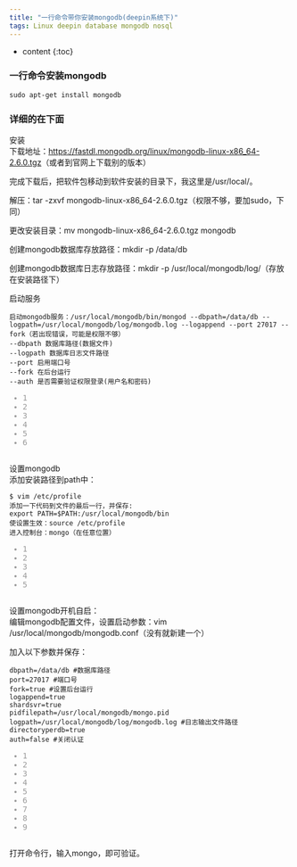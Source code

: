 ```yaml
---
title: "一行命令带你安装mongodb(deepin系统下)"
tags: Linux deepin database mongodb nosql
---
```



* content
{:toc}





### 一行命令安装mongodb

`sudo apt-get install mongodb`

### 详细的在下面

<div class="blog-content-box">

<article class="baidu_pl">
            <div id="article_content" class="article_content clearfix">
                                <link rel="stylesheet" href="https://csdnimg.cn/release/phoenix/template/css/ck_htmledit_views-3019150162.css">
                                    <div id="content_views" class="markdown_views">
                <!-- flowchart 箭头图标 勿删 -->
                <svg xmlns="http://www.w3.org/2000/svg" style="display: none;">
                    <path stroke-linecap="round" d="M5,0 0,2.5 5,5z" id="raphael-marker-block" style="-webkit-tap-highlight-color: rgba(0, 0, 0, 0);"></path>
                </svg>
                                        <p>安装 <br>
下载地址：<a href="https://fastdl.mongodb.org/linux/mongodb-linux-x86_64-2.6.0.tgz" rel="nofollow" data-token="5491b390828b119075d28645562c9a0c">https://fastdl.mongodb.org/linux/mongodb-linux-x86_64-2.6.0.tgz</a>（或者到官网上下载别的版本）</p>

<p>完成下载后，把软件包移动到软件安装的目录下，我这里是/usr/local/。</p>

<p>解压：tar -zxvf mongodb-linux-x86_64-2.6.0.tgz（权限不够，要加sudo，下同）</p>

<p>更改安装目录：mv mongodb-linux-x86_64-2.6.0.tgz mongodb</p>

<p>创建mongodb数据库存放路径：mkdir -p /data/db</p>

<p>创建mongodb数据库日志存放路径：mkdir -p /usr/local/mongodb/log/（存放在安装路径下）</p>

<p>启动服务</p>



<pre class="prettyprint" name="code"><code class="hljs brainfuck has-numbering" onclick="mdcp.signin(event)" style="position: unset;"><span class="hljs-comment">启动mongodb服务：/usr/local/mongodb/bin/mongod</span> <span class="hljs-literal">-</span><span class="hljs-literal">-</span><span class="hljs-comment">dbpath=/data/db</span> <span class="hljs-literal">-</span><span class="hljs-literal">-</span><span class="hljs-comment">logpath=/usr/local/mongodb/log/mongodb</span><span class="hljs-string">.</span><span class="hljs-comment">log</span> <span class="hljs-literal">-</span><span class="hljs-literal">-</span><span class="hljs-comment">logappend</span> <span class="hljs-literal">-</span><span class="hljs-literal">-</span><span class="hljs-comment">port</span> <span class="hljs-comment">27017</span> <span class="hljs-literal">-</span><span class="hljs-literal">-</span><span class="hljs-comment">fork（若出现错误，可能是权限不够）</span>
<span class="hljs-literal">-</span><span class="hljs-literal">-</span><span class="hljs-comment">dbpath</span> <span class="hljs-comment">数据库路径(数据文件)</span>
<span class="hljs-literal">-</span><span class="hljs-literal">-</span><span class="hljs-comment">logpath</span> <span class="hljs-comment">数据库日志文件路径</span>
<span class="hljs-literal">-</span><span class="hljs-literal">-</span><span class="hljs-comment">port</span> <span class="hljs-comment">启用端口号</span>
<span class="hljs-literal">-</span><span class="hljs-literal">-</span><span class="hljs-comment">fork</span> <span class="hljs-comment">在后台运行</span>
<span class="hljs-literal">-</span><span class="hljs-literal">-</span><span class="hljs-comment">auth</span> <span class="hljs-comment">是否需要验证权限登录(用户名和密码)</span><div class="hljs-button signin" data-title="登录后复制"></div></code><ul class="pre-numbering" style=""><li style="color: rgb(153, 153, 153);">1</li><li style="color: rgb(153, 153, 153);">2</li><li style="color: rgb(153, 153, 153);">3</li><li style="color: rgb(153, 153, 153);">4</li><li style="color: rgb(153, 153, 153);">5</li><li style="color: rgb(153, 153, 153);">6</li></ul></pre>

<p>设置mongodb <br>
添加安装路径到path中：</p>



<pre class="prettyprint" name="code"><code class="hljs ruby has-numbering" onclick="mdcp.signin(event)" style="position: unset;"><span class="hljs-variable">$ </span>vim /etc/profile
添加一下代码到文件的最后一行，并保存<span class="hljs-symbol">:</span>
export <span class="hljs-constant">PATH</span>=<span class="hljs-variable">$PATH</span><span class="hljs-symbol">:/usr/local/mongodb/bin</span>
使设置生效：source /etc/profile
进入控制台：mongo（在任意位置）<div class="hljs-button signin" data-title="登录后复制"></div></code><ul class="pre-numbering" style=""><li style="color: rgb(153, 153, 153);">1</li><li style="color: rgb(153, 153, 153);">2</li><li style="color: rgb(153, 153, 153);">3</li><li style="color: rgb(153, 153, 153);">4</li><li style="color: rgb(153, 153, 153);">5</li></ul></pre>

<p>设置mongodb开机自启： <br>
编辑mongodb配置文件，设置启动参数：vim /usr/local/mongodb/mongodb.conf（没有就新建一个）</p>

<p>加入以下参数并保存：</p>



<pre class="prettyprint" name="code"><code class="hljs ini has-numbering" onclick="mdcp.signin(event)" style="position: unset;"><span class="hljs-setting">dbpath=<span class="hljs-value">/data/db #数据库路径</span></span>
<span class="hljs-setting">port=<span class="hljs-value"><span class="hljs-number">27017</span> #端口号</span></span>
<span class="hljs-setting">fork=<span class="hljs-value"><span class="hljs-keyword">true</span> #设置后台运行</span></span>
<span class="hljs-setting">logappend=<span class="hljs-value"><span class="hljs-keyword">true</span></span></span>
<span class="hljs-setting">shardsvr=<span class="hljs-value"><span class="hljs-keyword">true</span></span></span>
<span class="hljs-setting">pidfilepath=<span class="hljs-value">/usr/local/mongodb/mongo.pid</span></span>
<span class="hljs-setting">logpath=<span class="hljs-value">/usr/local/mongodb/log/mongodb.log #日志输出文件路径</span></span>
<span class="hljs-setting">directoryperdb=<span class="hljs-value"><span class="hljs-keyword">true</span></span></span>
<span class="hljs-setting">auth=<span class="hljs-value"><span class="hljs-keyword">false</span> #关闭认证</span></span><div class="hljs-button signin" data-title="登录后复制"></div></code><ul class="pre-numbering" style=""><li style="color: rgb(153, 153, 153);">1</li><li style="color: rgb(153, 153, 153);">2</li><li style="color: rgb(153, 153, 153);">3</li><li style="color: rgb(153, 153, 153);">4</li><li style="color: rgb(153, 153, 153);">5</li><li style="color: rgb(153, 153, 153);">6</li><li style="color: rgb(153, 153, 153);">7</li><li style="color: rgb(153, 153, 153);">8</li><li style="color: rgb(153, 153, 153);">9</li></ul></pre>

<p>打开命令行，输入mongo，即可验证。</p>                                    </div>
                <link href="https://csdnimg.cn/release/phoenix/mdeditor/markdown_views-095d4a0b23.css" rel="stylesheet">
                    </div>
    </article>
    </div>